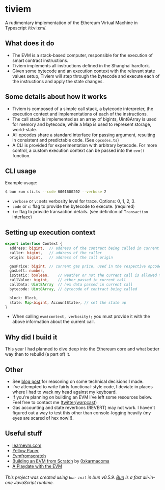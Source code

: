 # tiviem

A rudimentary implementation of the Ethereum Virtual Machine in Typescript /ti:vi:εm/.

## What does it do
- The EVM is a stack-based computer, responsible for the execution of smart contract instructions.
- Tiviem implements all instructions defined in the Shanghai hardfork.
- Given some bytecode and an execution context with the relevant state values setup, Tiviem will step through the bytecode and execute each of the instructions and apply the state changes.

## Some details about how it works
- Tiviem is composed of a simple call stack, a bytecode interpreter, the execution context and implementations of each of the instructions.
- The call stack is implemented as an array of bigints, Uint8Array is used for memory and bytecode, while a Map is used to represent storage, world-state.
- All opcodes share a standard interface for passing argument, resulting in consistent and predictable code. (See `opcodes.ts`)
- A CLI is provided for experimentation with arbitrary bytecode. For more control, a custom execution context can be passed into the `evm()` function.

## CLI usage
Example usage:
```bash
$ bun run cli.ts --code 6001600202 --verbose 2
```
- `verbose` or `v`: sets verbosity level for trace. Options: 0, 1, 2, 3.
- `code` or `c`: flag to provide the bytecode to execute. (required)
- `tx`: flag to provide transaction details. (see definiton of `Transaction` interface)

## Setting up execution context
```ts
export interface Context {
  address: bigint,  // address of the contract being called in current tx
  caller: bigint,   // address of the caller
  origin: bigint,   // address of the call origin

  gasPrice: bigint, // current gas price, used in the respective opcode
  gasLeft: number,
  isStatic: boolean,    // weather or not the current call is allowed to perform a state change
  callValue: bigint,    // ether passed in current call
  callData: Uint8Array  // hex data passed in current call
  bytecode: Uint8Array, // bytecode of contract being called

  block: Block,
  state: Map<bigint, AccountState>, // set the state up
}
```

- When calling `evm(context, verbosity);` you must provide it with the above information about the current call.

## Why did I build it
This year I had planned to dive deep into the Ethereum core and what better way than to rebuild (a part of) it.

## Other
- See [blog post](https://www.yashkarthik.xyz/archive/building-tiviem-0) for reasoning on some technical decisions I made.
- I've attempted to write fairly functional-style code, I deviate in places where I had to wack my head against my keyboard.
- If you're planning on building an EVM I've left some resources below. Feel free to contact me ([twitter](https://twitter.com/_yashkarthik)/[warpcast](https://warpcast.com/yashkarthik))
- Gas accounting and state revertions (REVERT) may not work. I haven't figured out a way to test this other than console-logging heavily (my eyes are scared of hex now!!).

## Useful stuff

- [learnevm.com](https://learnevm.com)
- [Yellow Paper](https://ethereum.github.io/yellowpaper/paper.pdf)
- [Evmfromscratch](https://www.evmfromscratch.com/)
- [Building an EVM from Scratch](https://www.notion.so/Building-an-EVM-from-scratch-part-1-the-execution-context-c28ebb4200c94f6fb75948a5feffc686) by [0xkarmacoma](https://twitter.com/0xkarmacoma)
- [A Playdate with the EVM](https://femboy.capital/evm-pt1)

###### This project was created using `bun init` in bun v0.5.9. [Bun](https://bun.sh) is a fast all-in-one JavaScript runtime.
